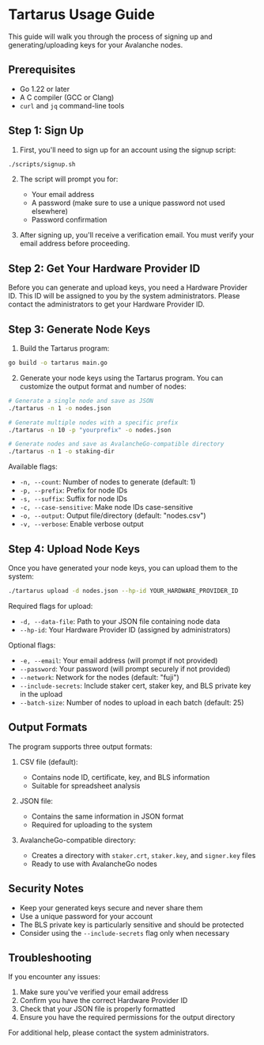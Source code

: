 # Tartarus Usage Guide

This guide will walk you through the process of signing up and generating/uploading keys for your Avalanche nodes.

## Prerequisites

- Go 1.22 or later
- A C compiler (GCC or Clang)
- `curl` and `jq` command-line tools

## Step 1: Sign Up

1. First, you'll need to sign up for an account using the signup script:

```bash
./scripts/signup.sh
```

2. The script will prompt you for:
   - Your email address
   - A password (make sure to use a unique password not used elsewhere)
   - Password confirmation

3. After signing up, you'll receive a verification email. You must verify your email address before proceeding.

## Step 2: Get Your Hardware Provider ID

Before you can generate and upload keys, you need a Hardware Provider ID. This ID will be assigned to you by the system administrators. Please contact the administrators to get your Hardware Provider ID.

## Step 3: Generate Node Keys

1. Build the Tartarus program:

```bash
go build -o tartarus main.go
```

2. Generate your node keys using the Tartarus program. You can customize the output format and number of nodes:

```bash
# Generate a single node and save as JSON
./tartarus -n 1 -o nodes.json

# Generate multiple nodes with a specific prefix
./tartarus -n 10 -p "yourprefix" -o nodes.json

# Generate nodes and save as AvalancheGo-compatible directory
./tartarus -n 1 -o staking-dir
```

Available flags:
- `-n, --count`: Number of nodes to generate (default: 1)
- `-p, --prefix`: Prefix for node IDs
- `-s, --suffix`: Suffix for node IDs
- `-c, --case-sensitive`: Make node IDs case-sensitive
- `-o, --output`: Output file/directory (default: "nodes.csv")
- `-v, --verbose`: Enable verbose output

## Step 4: Upload Node Keys

Once you have generated your node keys, you can upload them to the system:

```bash
./tartarus upload -d nodes.json --hp-id YOUR_HARDWARE_PROVIDER_ID
```

Required flags for upload:
- `-d, --data-file`: Path to your JSON file containing node data
- `--hp-id`: Your Hardware Provider ID (assigned by administrators)

Optional flags:
- `-e, --email`: Your email address (will prompt if not provided)
- `--password`: Your password (will prompt securely if not provided)
- `--network`: Network for the nodes (default: "fuji")
- `--include-secrets`: Include staker cert, staker key, and BLS private key in the upload
- `--batch-size`: Number of nodes to upload in each batch (default: 25)

## Output Formats

The program supports three output formats:

1. CSV file (default):
   - Contains node ID, certificate, key, and BLS information
   - Suitable for spreadsheet analysis

2. JSON file:
   - Contains the same information in JSON format
   - Required for uploading to the system

3. AvalancheGo-compatible directory:
   - Creates a directory with `staker.crt`, `staker.key`, and `signer.key` files
   - Ready to use with AvalancheGo nodes

## Security Notes

- Keep your generated keys secure and never share them
- Use a unique password for your account
- The BLS private key is particularly sensitive and should be protected
- Consider using the `--include-secrets` flag only when necessary

## Troubleshooting

If you encounter any issues:

1. Make sure you've verified your email address
2. Confirm you have the correct Hardware Provider ID
3. Check that your JSON file is properly formatted
4. Ensure you have the required permissions for the output directory

For additional help, please contact the system administrators.
